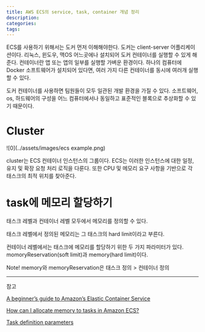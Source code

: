 ```yaml
---
title: AWS ECS의 service, task, container 개념 정리
description:
categories:
tags:
---
```



ECS를 사용하기 위해서는 도커 먼저 이해해야한다. 도커는 client-server 어플리케이션이다. 리눅스, 윈도우, 맥OS 어느곳에나 설치되어 도커 컨테이너를 실행할 수 있게 해준다.
컨테이너란 앱 또는 앱의 일부를 실행할 가벼운 환경이다. 하나의 컴퓨터에 Docker 소프트웨어가 설치되어 있다면, 여러 가지 다른 컨테이너를 동시에 여러개 실행할 수 있다.

도커 컨테이너를 사용하면 팀원들이 모두 일관된 개발 환경을 가질 수 있다. 소프트웨어, os, 하드웨어의 구성을 어느 컴퓨터에서나 동일하고 표준적인 블록으로 추상화할 수 있기 때문이다.

# Cluster

![0](../assets/images/ecs example.png)

cluster는 ECS 컨테이너 인스턴스의 그룹이다. ECS는 이러한 인스턴스에 대한 일정, 유지 및 확장 요청 처리 로직을 다룬다. 또한 CPU 및 메모리 요구 사항을 기반으로 각 태스크의 최적 위치를 찾아준다.

# task에 메모리 할당하기

태스크 레벨과 컨테이너 레벨 모두에서 메모리를 정의할 수 있다.

태스크 레벨에서 정의된 메모리는 그 태스크의 hard limit이라고 부른다.

컨테이너 레벨에서는 태스크에 메모리를 할당하기 위한 두 가지 파라미터가 있다. momoryReservation(soft limit)과 memory(hard limit)이다.

Note! memory와 memoryReservation은 태스크 정의 >  컨테이너 정의

---
참고

[A beginner’s guide to Amazon’s Elastic Container Service](https://www.freecodecamp.org/news/amazon-ecs-terms-and-architecture-807d8c4960fd/)

[How can I allocate memory to tasks in Amazon ECS?](https://repost.aws/knowledge-center/allocate-ecs-memory-tasks)

[Task definition parameters](https://docs.aws.amazon.com/AmazonECS/latest/developerguide/task_definition_parameters.html)
